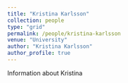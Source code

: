 ```yaml
---
title: "Kristina Karlsson"
collection: people
type: "grid"
permalink: /people/kristina-karlsson
venue: "University"
author: "Kristina Karlsson"
author_profile: true
---
```

Information about Kristina